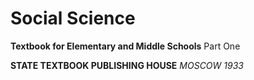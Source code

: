 
# Social Science
**Textbook for Elementary and Middle Schools**
Part One

**STATE TEXTBOOK PUBLISHING HOUSE**
*MOSCOW 1933*

